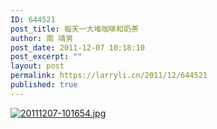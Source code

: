 ```yaml
---
ID: 644521
post_title: 每天一大堆咖啡和奶茶
author: 南 靖男
post_date: 2011-12-07 10:18:10
post_excerpt: ""
layout: post
permalink: https://larryli.cn/2011/12/644521
published: true
---
```

<a href="https://larryli.cn/wp-content/uploads/2011/12/20111207-101654.jpg"><img src="https://larryli.cn/wp-content/uploads/2011/12/20111207-101654.jpg" alt="20111207-101654.jpg" class="alignnone size-full" /></a>